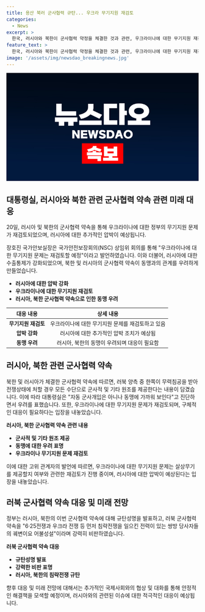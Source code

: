 ```yaml
---
title: 용산 북러 군사협력 규탄... 우크라 무기지원 재검토
categories:
  - News
excerpt: >
  한국, 러시아와 북한이 군사협력 약정을 체결한 것과 관련, 우크라이나에 대한 무기지원 재검토로 러시아에 압박. 러시아와의 합의 내용은 러북 양측이 군사적 및 기타 원조를 제공하는 내용을 포함. 특히 대통령실은 러시아에 대한 수출통제 강화하고, 무기지원 재검토 선언. 북한과 러시아의 협력에 대해 규탄성명을 발표하며 러북의 군사협력 약속을 비난했다.
feature_text: >
  한국, 러시아와 북한이 군사협력 약정을 체결한 것과 관련, 우크라이나에 대한 무기지원 재검토로 러시아에 압박. 러시아와의 합의 내용은 러북 양측이 군사적 및 기타 원조를 제공하는 내용을 포함. 특히 대통령실은 러시아에 대한 수출통제 강화하고, 무기지원 재검토 선언. 북한과 러시아의 협력에 대해 규탄성명을 발표하며 러북의 군사협력 약속을 비난했다.
image: '/assets/img/newsdao_breakingnews.jpg'
---
```


<p><img src="/assets/img/newsdao_breakingnews.jpg" alt="firstkoreanews 속보" /></p>

<h2 data-ke-size="size26">대통령실, 러시아와 북한 관련 군사협력 약속 관련 미래 대응</h2>

<p data-ke-size="size16">20일, 러시아 및 북한의 군사협력 약속을 통해 우크라이나에 대한 정부의 무기지원 문제가 재검토되었으며, 러시아에 대한 추가적인 압박이 예상됩니다.</p>

<p data-ke-size="size16">장호진 국가안보실장은 국가안전보장회의(NSC) 상임위 회의를 통해 "우크라이나에 대한 무기지원 문제는 재검토할 예정"이라고 발언하였습니다. 이와 더불어, 러시아에 대한 수출통제가 강화되었으며, 북한 및 러시아의 군사협력 약속이 동맹과의 관계를 우려하게 만들었습니다.</p>

<ul>
<li><b>러시아에 대한 압박 강화</b></li>
<li><b>우크라이나에 대한 무기지원 재검토</b></li>
<li><b>러시아, 북한 군사협력 약속으로 인한 동맹 우려</b></li>
</ul>

<table>
<thead>
<tr>
<th style="text-align: center;">대응 내용</th>
<th style="text-align: center;">상세 내용</th>
</tr>
</thead>
<tbody>
<tr>
<td style="text-align: center;"><b>무기지원 재검토</b></td>
<td style="text-align: center;">우크라이나에 대한 무기지원 문제를 재검토하고 있음</td>
</tr>
<tr>
<td style="text-align: center;"><b>압박 강화</b></td>
<td style="text-align: center;">러시아에 대한 추가적인 압박 조치가 예상됨</td>
</tr>
<tr>
<td style="text-align: center;"><b>동맹 우려</b></td>
<td style="text-align: center;">러시아, 북한의 동맹이 우려되며 대응이 필요함</td>
</tr>
</tbody>
</table>

<h2 data-ke-size="size26">러시아, 북한 관련 군사협력 약속</h2>

<p data-ke-size="size16">북한 및 러시아가 체결한 군사협력 약속에 따르면, 러북 양측 중 한쪽이 무력침공을 받아 전쟁상태에 처할 경우 모든 수단으로 군사적 및 기타 원조를 제공한다는 내용이 담겼습니다. 이에 따라 대통령실은 "자동 군사개입은 아니나 동맹에 가까워 보인다"고 진단하면서 우려를 표했습니다. 또한, 우크라이나에 대한 무기지원 문제가 재검토되며, 구체적인 대응이 필요하다는 입장을 내놓았습니다.</p>

<p data-ke-size="size16"><b>러시아, 북한 군사협력 약속 관련 내용</b></p>

<ul>
<li><b>군사적 및 기타 원조 제공</b></li>
<li><b>동맹에 대한 우려 표명</b></li>
<li><b>우크라이나 무기지원 문제 재검토</b></li>
</ul>

<p data-ke-size="size16">이에 대한 고위 관계자의 발언에 따르면, 우크라이나에 대한 무기지원 문제는 살상무기를 제공할지 여부와 관련한 재검토가 진행 중이며, 러시아에 대한 압박이 예상된다는 입장을 내놓았습니다.</p>

<h2 data-ke-size="size26">러북 군사협력 약속 대응 및 미래 전망</h2>

<p data-ke-size="size16">정부는 러시아, 북한의 이번 군사협력 약속에 대해 규탄성명을 발표하고, 러북 군사협력 약속을 "6·25전쟁과 우크라 전쟁 등 먼저 침략전쟁을 일으킨 전력이 있는 쌍방 당사자들의 궤변이요 어불성설"이라며 강력히 비판하였습니다.</p>

<p data-ke-size="size16"><b>러북 군사협력 약속 대응</b></p>

<ul>
<li><b>규탄성명 발표</b></li>
<li><b>강력한 비판 표명</b></li>
<li><b>러시아, 북한의 침략전쟁 규탄</b></li>
</ul>

<p data-ke-size="size16">향후 대응 및 미래 전망에 대해서는 추가적인 국제사회와의 협상 및 대화를 통해 안정적인 해결책을 모색할 예정이며, 러시아와의 관련된 이슈에 대한 적극적인 대응이 예상됩니다.</p>

